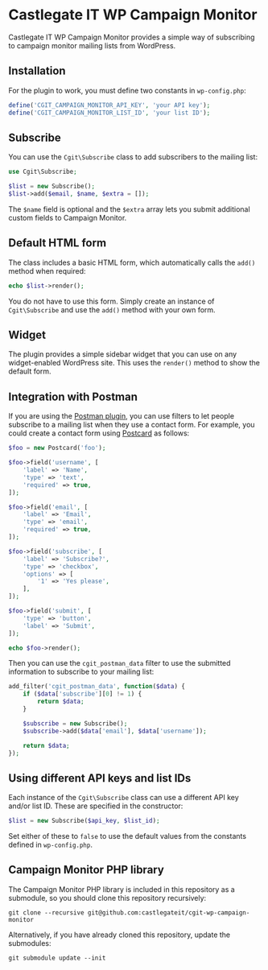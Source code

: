 # Castlegate IT WP Campaign Monitor #

Castlegate IT WP Campaign Monitor provides a simple way of subscribing to campaign monitor mailing lists from WordPress.

## Installation ##

For the plugin to work, you must define two constants in `wp-config.php`:

~~~ php
define('CGIT_CAMPAIGN_MONITOR_API_KEY', 'your API key');
define('CGIT_CAMPAIGN_MONITOR_LIST_ID', 'your list ID');
~~~

## Subscribe ##

You can use the `Cgit\Subscribe` class to add subscribers to the mailing list:

~~~ php
use Cgit\Subscribe;

$list = new Subscribe();
$list->add($email, $name, $extra = []);
~~~

The `$name` field is optional and the `$extra` array lets you submit additional custom fields to Campaign Monitor.

## Default HTML form ##

The class includes a basic HTML form, which automatically calls the `add()` method when required:

~~~ php
echo $list->render();
~~~

You do not have to use this form. Simply create an instance of `Cgit\Subscribe` and use the `add()` method with your own form.

## Widget ##

The plugin provides a simple sidebar widget that you can use on any widget-enabled WordPress site. This uses the `render()` method to show the default form.

## Integration with Postman ##

If you are using the [Postman plugin](https://github.com/castlegateit/cgit-wp-postman), you can use filters to let people subscribe to a mailing list when they use a contact form. For example, you could create a contact form using [Postcard](https://github.com/castlegateit/cgit-wp-postcard) as follows:

~~~ php
$foo = new Postcard('foo');

$foo->field('username', [
    'label' => 'Name',
    'type' => 'text',
    'required' => true,
]);

$foo->field('email', [
    'label' => 'Email',
    'type' => 'email',
    'required' => true,
]);

$foo->field('subscribe', [
    'label' => 'Subscribe?',
    'type' => 'checkbox',
    'options' => [
        '1' => 'Yes please',
    ],
]);

$foo->field('submit', [
    'type' => 'button',
    'label' => 'Submit',
]);

echo $foo->render();
~~~

Then you can use the `cgit_postman_data` filter to use the submitted information to subscribe to your mailing list:

~~~ php
add_filter('cgit_postman_data', function($data) {
    if ($data['subscribe'][0] != 1) {
        return $data;
    }

    $subscribe = new Subscribe();
    $subscribe->add($data['email'], $data['username']);

    return $data;
});
~~~

## Using different API keys and list IDs ##

Each instance of the `Cgit\Subscribe` class can use a different API key and/or list ID. These are specified in the constructor:

~~~ php
$list = new Subscribe($api_key, $list_id);
~~~

Set either of these to `false` to use the default values from the constants defined in `wp-config.php`.

## Campaign Monitor PHP library ##

The Campaign Monitor PHP library is included in this repository as a submodule, so you should clone this repository recursively:

    git clone --recursive git@github.com:castlegateit/cgit-wp-campaign-monitor

Alternatively, if you have already cloned this repository, update the submodules:

    git submodule update --init
